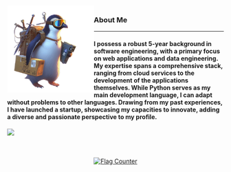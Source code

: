 

<img width="40%" align="left" alt="Github" src="https://github.com/zabbix-byte/zabbix-byte/blob/main/image.png" />
<h3><strong>About Me</strong></h3>
<hr />
<h4>
I possess a robust 5-year background in software engineering, with a primary focus on web applications and data engineering. My expertise spans a comprehensive stack, ranging from cloud services to the development of the applications themselves. While Python serves as my main development language, I can adapt without problems to other languages. Drawing from my past experiences, I have launched a startup, showcasing my capacities to innovate, adding a diverse and passionate perspective to my profile.
</h4>

<a align="right" rel="nofollow me" class="Link--primary" href="https://www.linkedin.com/in/zabbix-byte/"><img src="https://img.shields.io/badge/LinkedIn-0077B5?style=for-the-badge&logo=linkedin&logoColor=white" width="100px"></a>

<br>
<br>

<div align="center" >
<a href="https://info.flagcounter.com/7Wy1"><img src="https://s11.flagcounter.com/map/7Wy1/size_m/txt_000000/border_CCCCCC/pageviews_1/viewers_0/flags_0/" alt="Flag Counter" border="0"></a>
</div>
